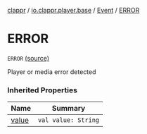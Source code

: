 [clappr](../../index.md) / [io.clappr.player.base](../index.md) / [Event](index.md) / [ERROR](.)

# ERROR

`ERROR` [(source)](https://github.com/clappr/clappr-android/tree/dev/clappr/src/main/kotlin/io/clappr/player/base/Events.kt#L11)

Player or media error detected

### Inherited Properties

| Name | Summary |
|---|---|
| [value](value.md) | `val value: String` |
